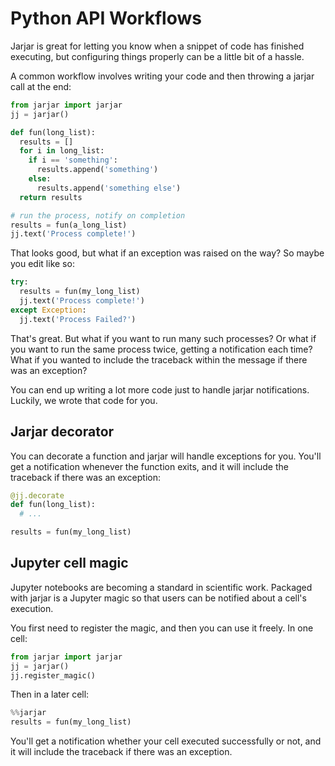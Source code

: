 # Python API Workflows

Jarjar is great for letting you know when a snippet of code has finished
executing, but configuring things properly can be a little bit of a hassle.

A common workflow involves writing your code and then throwing a jarjar call
at the end:

```python
from jarjar import jarjar
jj = jarjar()

def fun(long_list):
  results = []
  for i in long_list:
    if i == 'something':
      results.append('something')
    else:
      results.append('something else')
  return results

# run the process, notify on completion
results = fun(a_long_list)
jj.text('Process complete!')
```

That looks good, but what if an exception was raised on the way? So maybe you
edit like so:

```python
try:
  results = fun(my_long_list)
  jj.text('Process complete!')
except Exception:
  jj.text('Process Failed?')
```

That's great. But what if you want to run many such processes? Or what if you
want to run the same process twice, getting a notification each time? What if
you wanted to include the traceback within the message if there was an
exception?

You can end up writing a lot more code just to handle jarjar notifications.
Luckily, we wrote that code for you.

## Jarjar decorator

You can decorate a function and jarjar will handle exceptions for you. You'll
get a notification whenever the function exits, and it will include the
traceback if there was an exception:

```python
@jj.decorate
def fun(long_list):
  # ...

results = fun(my_long_list)
```

## Jupyter cell magic

Jupyter notebooks are becoming a standard in scientific work. Packaged with
jarjar is a Jupyter magic so that users can be notified about a cell's
execution.

You first need to register the magic, and then you can use it freely. In one
cell:

```python
from jarjar import jarjar
jj = jarjar()
jj.register_magic()
```

Then in a later cell:

```python
%%jarjar
results = fun(my_long_list)
```

You'll get a notification whether your cell executed successfully or not, and it
will include the traceback if there was an exception.
